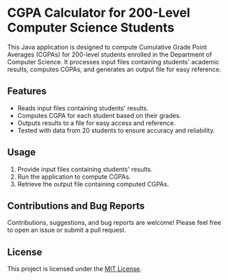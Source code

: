 # CGPA Calculator for 200-Level Computer Science Students

This Java application is designed to compute Cumulative Grade Point Averages (CGPAs) for 200-level students enrolled in the Department of Computer Science. It processes input files containing students' academic results, computes CGPAs, and generates an output file for easy reference.

## Features

- Reads input files containing students' results.
- Computes CGPA for each student based on their grades.
- Outputs results to a file for easy access and reference.
- Tested with data from 20 students to ensure accuracy and reliability.

## Usage

1. Provide input files containing students' results.
2. Run the application to compute CGPAs.
3. Retrieve the output file containing computed CGPAs.

## Contributions and Bug Reports

Contributions, suggestions, and bug reports are welcome! Please feel free to open an issue or submit a pull request.

## License

This project is licensed under the [MIT License](LICENSE).

